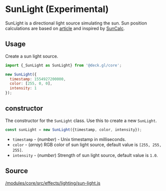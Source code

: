 # SunLight (Experimental)

SunLight is a directional light source simulating the sun. Sun position calculations are based on [article](http://aa.quae.nl/en/reken/zonpositie.html) and inspired by [SunCalc](https://www.npmjs.com/package/suncalc). 

## Usage 

Create a sun light source.

```js
import {_SunLight as SunLight} from '@deck.gl/core';

new SunLight({
  timestamp: 1554927200000, 
  color: [255, 0, 0],
  intensity: 1
});
```

## constructor

The constructor for the `SunLight` class. Use this to create a new `SunLight`.

```js
const sunLight = new SunLight({timestamp, color, intensity});
```

* `timestamp` - (*number*) - Unix timestamp in milliseconds.
* `color` - (*array*)  RGB color of sun light source, default value is `[255, 255, 255]`.
* `intensity` - (*number*) Strength of sun light source, default value is `1.0`.

## Source

[/modules/core/src/effects/lighting/sun-light.js](https://github.com/visgl/deck.gl/tree/8.8-release/modules/core/src/effects/lighting/sun-light.js)
